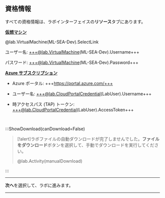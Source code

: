 <style>
img {
    border: 1px solid black;
    }
</style>

## **資格情報**

すべての資格情報は、ラボインターフェイスの**リソース**タブにあります。

<u>**仮想マシン**</u>

@lab.VirtualMachine(ML-SEA-Dev).SelectLink

ユーザー名: +++@lab.VirtualMachine(ML-SEA-Dev).Username+++

パスワード: +++@lab.VirtualMachine(ML-SEA-Dev).Password+++

<u>**Azure サブスクリプション**</u>


- Azure ポータル: +++https://portal.azure.com/+++
  
- ユーザー名: +++@lab.CloudPortalCredential(LabUser).Username+++
  
- 時アクセスパス (TAP) トークン: +++@lab.CloudPortalCredential(LabUser).AccessToken+++


<br>

:::ShowDownload(canDownload=False)

>[!alert]ラボファイルの自動ダウンロードが完了しませんでした。**ファイルをダウンロード**ボタンを選択して、手動でダウンロードを実行してください。
>
> @lab.Activity(manualDownload)

:::


---


**次へ**を選択して、ラボに進みます。


---
